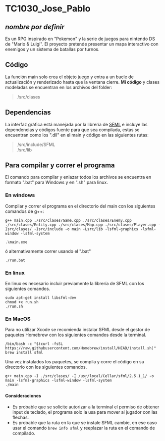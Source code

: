 # TC1030_Jose_Pablo
## _nombre por definir_ 
Es un RPG inspirado en "Pokemon" y la serie de juegos para nintendo DS de 
"Mario & Luigi". El proyecto pretende presentar un mapa interactivo con enemigos
y un sistema de batallas por turnos.

## Código
La función main solo crea el objeto juego y entra a un bucle de actualización y renderizado hasta que la ventana cierre. **Mi código** y clases modeladas se encuentran en los archivos del folder:

>/src/clases


## Dependencias
La interfaz gráfica está manejada por la librería de 
[SFML](https://www.sfml-dev.org/) e incluye las dependencias y códigos fuente 
para que sea compilada, estas se encuentran como los ".dll" en el main y código en las siguientes rutas:

>/src/include/SFML\
>/src/lib


## Para compilar y correr el programa
El comando para compilar y enlazar todos los archivos se encuentra en formato ".bat" para Windows y en ".sh" para linux.
### En windows
Compilar y correr el programa en el directorio del main con los siguientes comandos de g++:
```
g++ main.cpp ./src/clases/Game.cpp ./src/clases/Enemy.cpp ./src/clases/Entity.cpp ./src/clases/Map.cpp ./src/clases/Player.cpp -Isrc/clases/ -Isrc/include -o main -Lsrc/lib -lsfml-graphics -lsfml-window -lsfml-system

.\main.exe
```
ó alternativamente correr usando el ".bat"
```
./run.bat
```
### En linux
En linux es necesario incluir previamente la librería de SFML con los siguientes comandos.
```
sudo apt-get install libsfml-dev
chmod +x run.sh
./run.sh
```
### En MacOS 
Para no utilizar Xcode se recomienda instalar SFML desde el gestor de paquetes Homebrew con los siguientes comandos desde la terminal.
```
/bin/bash -c "$(curl -fsSL https://raw.githubusercontent.com/Homebrew/install/HEAD/install.sh)"
brew install sfml
```
Una vez instalados los paquetes, se compila y corre el código en su directorio con los siguientes comandos.
```
g++ main.cpp -I ./src/clases/ -I /usr/local/Cellar/sfml/2.5.1_1/ -o main -lsfml-graphics -lsfml-window -lsfml-system
./main
```
#### Consideraciones
* Es probable que se solicite autorizar a la terminal el permiso de obtener input de teclado, el programa solo la usa para mover al jugador con las flechas.
* Es probable que la ruta en la que se instale SFML cambie, en ese caso usar el comando `brew info sfml` y reeplazar la ruta en el comando de compilado.



